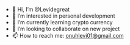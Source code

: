 - 👋 Hi, I’m @Levidegreat
- 👀 I’m interested in personal development
- 🌱 I’m currently learning crypto currency
- 💞️ I’m looking to collaborate on new project
- 📫 How to reach me: onuhlevi01@gmail.com

<!---
Levidegreat/Levidegreat is ✨ special ✨ repository because its `README.md` (this file) appears on your GitHub profile.
You can click the Preview link to take a look at your changes.
--->
